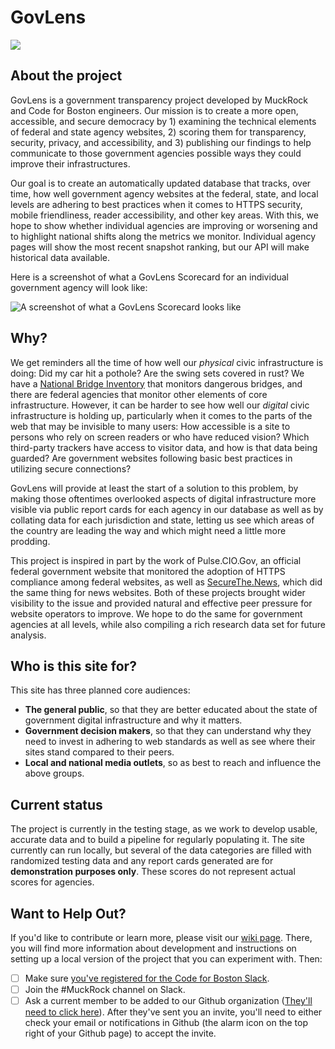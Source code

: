 # GovLens

![](https://github.com/codeforboston/GovLens/workflows/Lint%20and%20Test/badge.svg)

## About the project

GovLens is a government transparency project developed by MuckRock and Code for Boston engineers. Our mission is to create a more open, accessible, and secure democracy by 1) examining the technical elements of federal and state agency websites, 2) scoring them for transparency, security, privacy, and accessibility, and 3) publishing our findings to help communicate to those government agencies possible ways they could improve their infrastructures.

Our goal is to create an automatically updated database that tracks, over time, how well government agency websites at the federal, state, and local levels are adhering to best practices when it comes to HTTPS security, mobile friendliness, reader accessibility, and other key areas. With this, we hope to show whether individual agencies are improving or worsening and to highlight national shifts along the metrics we monitor. Individual agency pages will show the most recent snapshot ranking, but our API will make historical data available.

Here is a screenshot of what a GovLens Scorecard for an individual government agency will look like:

![A screenshot of what a GovLens Scorecard looks like](README_images/scorecard.png)

## Why?

We get reminders all the time of how well our _physical_ civic infrastructure is doing: Did my car hit a pothole? Are the swing sets covered in rust? We have a [National Bridge Inventory](https://www.fhwa.dot.gov/bridge/nbi.cfm) that monitors dangerous bridges, and there are federal agencies that monitor other elements of core infrastructure. However, it can be harder to see how well our _digital_ civic infrastructure is holding up, particularly when it comes to the parts of the web that may be invisible to many users: How accessible is a site to persons who rely on screen readers or who have reduced vision? Which third-party trackers have access to visitor data, and how is that data being guarded? Are government websites following basic best practices in utilizing secure connections?

GovLens will provide at least the start of a solution to this problem, by making those oftentimes overlooked aspects of digital infrastructure more visible via public report cards for each agency in our database as well as by collating data for each jurisdiction and state, letting us see which areas of the country are leading the way and which might need a little more prodding.

This project is inspired in part by the work of Pulse.CIO.Gov, an official federal government website that monitored the adoption of HTTPS compliance among federal websites, as well as [SecureThe.News](https://securethe.news), which did the same thing for news websites. Both of these projects brought wider visibility to the issue and provided natural and effective peer pressure for website operators to improve. We hope to do the same for government agencies at all levels, while also compiling a rich research data set for future analysis.

## Who is this site for?
This site has three planned core audiences:

* __The general public__, so that they are better educated about the state of government digital infrastructure and why it matters.
* __Government decision makers__, so that they can understand why they need to invest in adhering to web standards as well as see where their sites stand compared to their peers.
* __Local and national media outlets__, so as best to reach and influence the above groups.

## Current status

The project is currently in the testing stage, as we work to develop usable, accurate data and to build a pipeline for regularly populating it. The site currently can run locally, but several of the data categories are filled with randomized testing data and any report cards generated are for **demonstration purposes only**. These scores do not represent actual scores for agencies.

## Want to Help Out?

If you'd like to contribute or learn more, please visit our [wiki page](https://github.com/JimHafner/GovLens/wiki). There,
you will find more information about development and instructions on setting up a local version of the project that you can
experiment with. Then:

- [ ] Make sure [you've registered for the Code for Boston Slack](https://communityinviter.com/apps/cfb-public/code-for-boston-slack-invite).
- [ ] Join the #MuckRock channel on Slack.
- [ ] Ask a current member to be added to our Github organization ([They'll need to click here](https://github.com/codeforboston/GovLens/settings/collaboration)). After they've sent you an invite, you'll need to either check your email or notifications in Github (the alarm icon on the top right of your Github page) to accept the invite.
